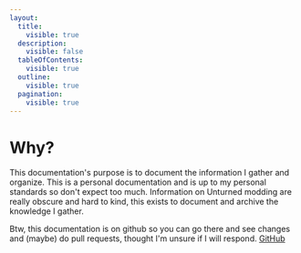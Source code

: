 ```yaml
---
layout:
  title:
    visible: true
  description:
    visible: false
  tableOfContents:
    visible: true
  outline:
    visible: true
  pagination:
    visible: true
---
```


# Why?

This documentation's purpose is to document the information I gather and organize. This is a personal documentation and is up to my personal standards so don't expect too much. Information on Unturned modding are really obscure and hard to kind, this exists to document and archive the knowledge I gather.

Btw, this documentation is on github so you can go there and see changes and (maybe) do pull requests, thought I'm unsure if I will respond. [GitHub](https://github.com/Wittummm/unturned-mod-docs.git)

